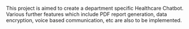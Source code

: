 This project is aimed to create a department specific Healthcare Chatbot. Various further features which include PDF report generation, data encryption, voice based communication, etc are also to be implemented.
